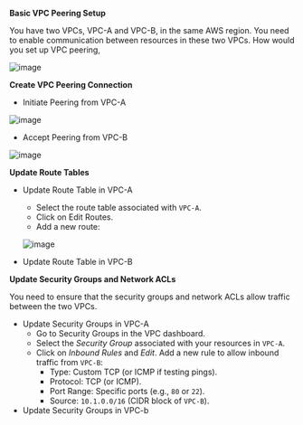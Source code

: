 **Basic VPC Peering Setup**

You have two VPCs, VPC-A and VPC-B, in the same AWS region. You need to enable communication between resources in these two VPCs. How would you set up VPC peering,

![image](https://github.com/user-attachments/assets/5d2bcea6-43b8-4e6e-9904-a75a04594906)

**Create VPC Peering Connection**
- Initiate Peering from VPC-A

![image](https://github.com/user-attachments/assets/b4de1e9f-7531-4929-921e-4cc029e726d9)

- Accept Peering from VPC-B

![image](https://github.com/user-attachments/assets/14b8c263-31eb-4d6c-b3de-e9e776765848)

**Update Route Tables**
- Update Route Table in VPC-A
  - Select the route table associated with `VPC-A`.
  - Click on Edit Routes.
  - Add a new route:
  
  ![image](https://github.com/user-attachments/assets/f01d1f62-4e56-431d-859c-f745e2f207a9)

- Update Route Table in VPC-B

**Update Security Groups and Network ACLs**

You need to ensure that the security groups and network ACLs allow traffic between the two VPCs.
- Update Security Groups in VPC-A
  - Go to Security Groups in the VPC dashboard.
  - Select the *Security Group* associated with your resources in `VPC-A`.
  - Click on *Inbound Rules* and *Edit*. Add a new rule to allow inbound traffic from `VPC-B`:
    - Type: Custom TCP (or ICMP if testing pings).
    - Protocol: TCP (or ICMP).
    - Port Range: Specific ports (e.g., `80` or `22`).
    - Source: `10.1.0.0/16` (CIDR block of `VPC-B`).
- Update Security Groups in VPC-b
